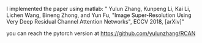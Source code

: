 I implemented the paper using matlab:
" Yulun Zhang, Kunpeng Li, Kai Li, Lichen Wang, Bineng Zhong, and Yun Fu, "Image Super-Resolution Using Very Deep Residual Channel Attention Networks", ECCV 2018, [arXiv]"

you can reach the pytorch version at https://github.com/yulunzhang/RCAN
